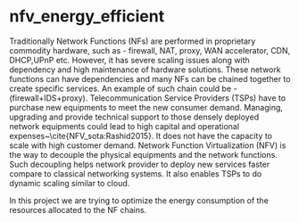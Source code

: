# nfv_energy_efficient

Traditionally Network Functions (NFs) are performed in proprietary commodity hardware, such as - firewall, NAT, proxy, WAN accelerator, CDN, DHCP,UPnP etc. However, it has severe scaling issues along with dependency and high maintenance of hardware solutions. These network functions can have dependencies and many NFs can be chained together to create specific services. An example of such chain could be - (firewall+IDS+proxy). Telecommunication Service Providers (TSPs) have to purchase new equipments to meet the new consumer demand. Managing, upgrading and provide technical support to those densely deployed network equipments could lead to high capital and operational expenses~\cite{NFV_sota:Rashid2015}. It does not have the capacity to scale with high customer demand.
Network Function Virtualization (NFV) is the way to decouple the physical equipments and the network functions. Such decoupling helps network provider to deploy new services faster compare to classical networking systems. It also enables TSPs to do dynamic scaling similar to cloud. 

In this project we are trying to optimize the energy consumption of the resources allocated to the NF chains. 